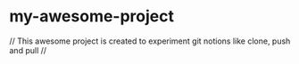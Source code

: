 # my-awesome-project

// This awesome project is created to experiment git notions like clone, push and pull //


